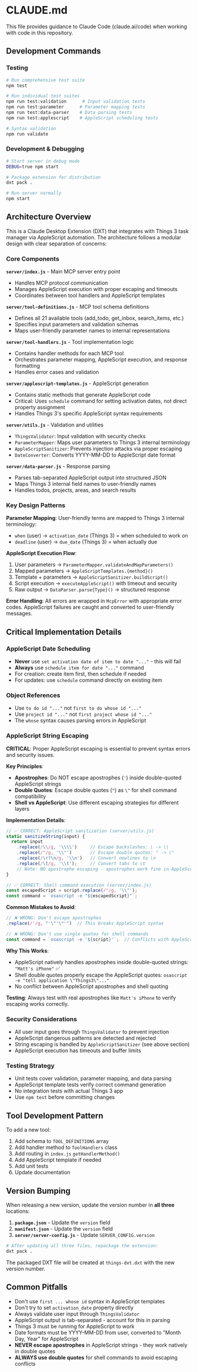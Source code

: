 # CLAUDE.md

This file provides guidance to Claude Code (claude.ai/code) when working with code in this repository.

## Development Commands

### Testing
```bash
# Run comprehensive test suite
npm test

# Run individual test suites  
npm run test:validation      # Input validation tests
npm run test:parameter      # Parameter mapping tests  
npm run test:data-parser    # Data parsing tests
npm run test:applescript    # AppleScript scheduling tests

# Syntax validation
npm run validate
```

### Development & Debugging
```bash
# Start server in debug mode
DEBUG=true npm start

# Package extension for distribution
dxt pack .

# Run server normally
npm start
```

## Architecture Overview

This is a Claude Desktop Extension (DXT) that integrates with Things 3 task manager via AppleScript automation. The architecture follows a modular design with clear separation of concerns:

### Core Components

**`server/index.js`** - Main MCP server entry point
- Handles MCP protocol communication
- Manages AppleScript execution with proper escaping and timeouts
- Coordinates between tool handlers and AppleScript templates

**`server/tool-definitions.js`** - MCP tool schema definitions
- Defines all 21 available tools (add_todo, get_inbox, search_items, etc.)
- Specifies input parameters and validation schemas
- Maps user-friendly parameter names to internal representations

**`server/tool-handlers.js`** - Tool implementation logic
- Contains handler methods for each MCP tool
- Orchestrates parameter mapping, AppleScript execution, and response formatting
- Handles error cases and validation

**`server/applescript-templates.js`** - AppleScript generation
- Contains static methods that generate AppleScript code
- Critical: Uses `schedule` command for setting activation dates, not direct property assignment
- Handles Things 3's specific AppleScript syntax requirements

**`server/utils.js`** - Validation and utilities
- `ThingsValidator`: Input validation with security checks
- `ParameterMapper`: Maps user parameters to Things 3 internal terminology
- `AppleScriptSanitizer`: Prevents injection attacks via proper escaping
- `DateConverter`: Converts YYYY-MM-DD to AppleScript date format

**`server/data-parser.js`** - Response parsing
- Parses tab-separated AppleScript output into structured JSON
- Maps Things 3 internal field names to user-friendly names
- Handles todos, projects, areas, and search results

### Key Design Patterns

**Parameter Mapping**: User-friendly terms are mapped to Things 3 internal terminology:
- `when` (user) → `activation_date` (Things 3) = when scheduled to work on
- `deadline` (user) → `due_date` (Things 3) = when actually due

**AppleScript Execution Flow**:
1. User parameters → `ParameterMapper.validateAndMapParameters()`
2. Mapped parameters → `AppleScriptTemplates.{method}()`
3. Template + parameters → `AppleScriptSanitizer.buildScript()`
4. Script execution → `executeAppleScript()` with timeout and security
5. Raw output → `DataParser.parse{Type}()` → structured response

**Error Handling**: All errors are wrapped in `McpError` with appropriate error codes. AppleScript failures are caught and converted to user-friendly messages.

## Critical Implementation Details

### AppleScript Date Scheduling
- **Never** use `set activation date of item to date "..."` - this will fail
- **Always** use `schedule item for date "..."` command
- For creation: create item first, then schedule if needed
- For updates: use `schedule` command directly on existing item

### Object References
- Use `to do id "..."` not `first to do whose id "..."`
- Use `project id "..."` not `first project whose id "..."`
- The `whose` syntax causes parsing errors in AppleScript

### AppleScript String Escaping
**CRITICAL**: Proper AppleScript escaping is essential to prevent syntax errors and security issues.

**Key Principles**:
- **Apostrophes**: Do NOT escape apostrophes (`'`) inside double-quoted AppleScript strings
- **Double Quotes**: Escape double quotes (`"`) as `\"` for shell command compatibility
- **Shell vs AppleScript**: Use different escaping strategies for different layers

**Implementation Details**:
```javascript
// ✅ CORRECT: AppleScript sanitization (server/utils.js)
static sanitizeString(input) {
  return input
    .replace(/\\/g, '\\\\')     // Escape backslashes: \ -> \\
    .replace(/"/g, '\\"')       // Escape double quotes: " -> \"
    .replace(/\r?\n/g, '\\n')   // Convert newlines to \n
    .replace(/\t/g, '\\t');     // Convert tabs to \t
    // Note: NO apostrophe escaping - apostrophes work fine in AppleScript double quotes
}

// ✅ CORRECT: Shell command execution (server/index.js)
const escapedScript = script.replace(/"/g, '\\"');
const command = `osascript -e "${escapedScript}"`;
```

**Common Mistakes to Avoid**:
```javascript
// ❌ WRONG: Don't escape apostrophes
.replace(/'/g, "'\"'\"'")  // This breaks AppleScript syntax

// ❌ WRONG: Don't use single quotes for shell commands
const command = `osascript -e '${script}'`;  // Conflicts with AppleScript escaping
```

**Why This Works**:
- AppleScript natively handles apostrophes inside double-quoted strings: `"Matt's iPhone"` ✅
- Shell double quotes properly escape the AppleScript quotes: `osascript -e "tell application \"Things3\"..."`
- No conflict between AppleScript apostrophes and shell quoting

**Testing**: Always test with real apostrophes like `Matt's iPhone` to verify escaping works correctly.

### Security Considerations
- All user input goes through `ThingsValidator` to prevent injection
- AppleScript dangerous patterns are detected and rejected
- String escaping is handled by `AppleScriptSanitizer` (see above section)
- AppleScript execution has timeouts and buffer limits

### Testing Strategy
- Unit tests cover validation, parameter mapping, and data parsing
- AppleScript template tests verify correct command generation
- No integration tests with actual Things 3 app
- Use `npm test` before committing changes

## Tool Development Pattern

To add a new tool:

1. Add schema to `TOOL_DEFINITIONS` array
2. Add handler method to `ToolHandlers` class
3. Add routing in `index.js` `getHandlerMethod()`
4. Add AppleScript template if needed
5. Add unit tests
6. Update documentation

## Version Bumping

When releasing a new version, update the version number in **all three** locations:

1. **`package.json`** - Update the `version` field
2. **`manifest.json`** - Update the `version` field
3. **`server/server-config.js`** - Update `SERVER_CONFIG.version`

```bash
# After updating all three files, repackage the extension:
dxt pack .
```

The packaged DXT file will be created at `things-dxt.dxt` with the new version number.

## Common Pitfalls

- Don't use `first ... whose id` syntax in AppleScript templates
- Don't try to set `activation_date` property directly
- Always validate user input through `ThingsValidator`
- AppleScript output is tab-separated - account for this in parsing
- Things 3 must be running for AppleScript to work
- Date formats must be YYYY-MM-DD from user, converted to "Month Day, Year" for AppleScript
- **NEVER escape apostrophes** in AppleScript strings - they work natively in double quotes
- **ALWAYS use double quotes** for shell commands to avoid escaping conflicts